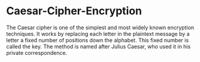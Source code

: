 # Caesar-Cipher-Encryption
The Caesar cipher is one of the simplest and most widely known encryption techniques. It works by replacing each letter in the plaintext message by a letter a fixed number of positions down the alphabet. This fixed number is called the key. The method is named after Julius Caesar, who used it in his private correspondence.
